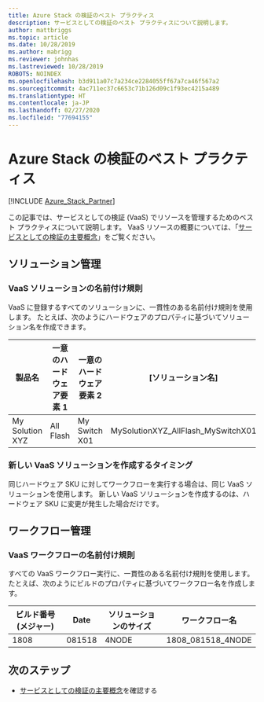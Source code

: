 ```yaml
---
title: Azure Stack の検証のベスト プラクティス
description: サービスとしての検証のベスト プラクティスについて説明します。
author: mattbriggs
ms.topic: article
ms.date: 10/28/2019
ms.author: mabrigg
ms.reviewer: johnhas
ms.lastreviewed: 10/28/2019
ROBOTS: NOINDEX
ms.openlocfilehash: b3d911a07c7a234ce2284055ff67a7ca46f567a2
ms.sourcegitcommit: 4ac711ec37c6653c71b126d09c1f93ec4215a489
ms.translationtype: HT
ms.contentlocale: ja-JP
ms.lasthandoff: 02/27/2020
ms.locfileid: "77694155"
---
```

# <a name="azure-stack-validation-best-practices"></a>Azure Stack の検証のベスト プラクティス

[!INCLUDE [Azure_Stack_Partner](./includes/azure-stack-partner-appliesto.md)]

この記事では、サービスとしての検証 (VaaS) でリソースを管理するためのベスト プラクティスについて説明します。 VaaS リソースの概要については、「[サービスとしての検証の主要概念](azure-stack-vaas-key-concepts.md)」をご覧ください。

## <a name="solution-management"></a>ソリューション管理

### <a name="naming-convention-for-vaas-solutions"></a>VaaS ソリューションの名前付け規則

VaaS に登録するすべてのソリューションに、一貫性のある名前付け規則を使用します。 たとえば、次のようにハードウェアのプロパティに基づいてソリューション名を作成できます。

|製品名 | 一意のハードウェア要素 1 | 一意のハードウェア要素 2 | [ソリューション名]
|---|---|---|---|
My Solution XYZ |  All Flash | My Switch X01 | MySolutionXYZ_AllFlash_MySwitchX01

### <a name="when-to-create-a-new-vaas-solution"></a>新しい VaaS ソリューションを作成するタイミング

同じハードウェア SKU に対してワークフローを実行する場合は、同じ VaaS ソリューションを使用します。 新しい VaaS ソリューションを作成するのは、ハードウェア SKU に変更が発生した場合だけです。

## <a name="workflow-management"></a>ワークフロー管理

### <a name="naming-convention-for-vaas-workflows"></a>VaaS ワークフローの名前付け規則

すべての VaaS ワークフロー実行に、一貫性のある名前付け規則を使用します。 たとえば、次のようにビルドのプロパティに基づいてワークフロー名を作成します。

|ビルド番号 (メジャー) | Date | ソリューションのサイズ | ワークフロー名
|---|---|---| ---|
1808 | 081518 | 4NODE | 1808_081518_4NODE

## <a name="next-steps"></a>次のステップ

- [サービスとしての検証の主要概念](azure-stack-vaas-key-concepts.md)を確認する
